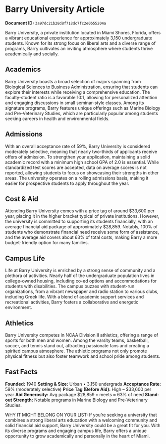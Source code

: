 # Barry University Article

**Document ID:** `3a97dc21b28d8f718dc7fc2e0b55204a`

Barry University, a private institution located in Miami Shores, Florida, offers a vibrant educational experience for approximately 3,150 undergraduate students. Known for its strong focus on liberal arts and a diverse range of programs, Barry cultivates an inviting atmosphere where students thrive academically and socially.

## Academics
Barry University boasts a broad selection of majors spanning from Biological Sciences to Business Administration, ensuring that students can explore their interests while receiving a comprehensive education. The faculty-student ratio is a favorable 10:1, allowing for personalized attention and engaging discussions in small seminar-style classes. Among its signature programs, Barry features unique offerings such as Marine Biology and Pre-Veterinary Studies, which are particularly popular among students seeking careers in health and environmental fields.

## Admissions
With an overall acceptance rate of 59%, Barry University is considered moderately selective, meaning that nearly two-thirds of applicants receive offers of admission. To strengthen your application, maintaining a solid academic record with a minimum high school GPA of 2.0 is essential. While standardized test scores are accepted, data on average scores is not reported, allowing students to focus on showcasing their strengths in other areas. The university operates on a rolling admissions basis, making it easier for prospective students to apply throughout the year.

## Cost & Aid
Attending Barry University comes with a price tag of around $33,600 per year, placing it in the higher bracket typical of private institutions. However, the university is committed to supporting its students financially, with an average financial aid package of approximately $28,859. Notably, 100% of students who demonstrate financial need receive some form of assistance, and the average aid covers about 63% of total costs, making Barry a more budget-friendly option for many families.

## Campus Life
Life at Barry University is enriched by a strong sense of community and a plethora of activities. Nearly half of the undergraduate population lives in college-owned housing, including co-ed options and accommodations for students with disabilities. The campus buzzes with student-run organizations, from a vibrant newspaper and radio station to various clubs, including Greek life. With a blend of academic support services and recreational activities, Barry fosters a collaborative and energetic environment.

## Athletics
Barry University competes in NCAA Division II athletics, offering a range of sports for both men and women. Among the varsity teams, basketball, soccer, and tennis stand out, attracting passionate fans and creating a spirited campus atmosphere. The athletic programs not only promote physical fitness but also foster teamwork and school pride among students.

## Fast Facts
**Founded:** 1940
**Setting & Size:** Urban • 3,150 undergrads
**Acceptance Rate:** 59% (moderately selective)
**Price Tag (Before Aid):** High – $33,600 per year
**Aid Generosity:** Avg package $28,859 • meets ≈ 63% of need
**Stand-out Strength:** Notable programs in Marine Biology and Pre-Veterinary Studies.

WHY IT MIGHT BELONG ON YOUR LIST: If you’re seeking a university that combines a strong liberal arts education with a welcoming community and solid financial aid support, Barry University could be a great fit for you. With its diverse programs and engaging campus life, Barry offers a unique opportunity to grow academically and personally in the heart of Miami.
